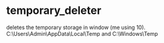 # temporary_deleter
deletes the temporary storage in window (me using 10).  C:\Users\Admin\AppData\Local\Temp and C:\Windows\Temp
